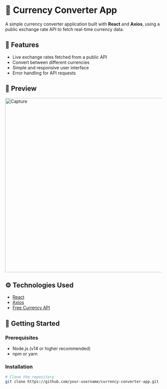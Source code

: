 # 💱 Currency Converter App

A simple currency converter application built with **React** and **Axios**, using a public exchange rate API to fetch real-time currency data.

## 🧩 Features

- Live exchange rates fetched from a public API
- Convert between different currencies
- Simple and responsive user interface
- Error handling for API requests

## 📸 Preview

<img width="905" height="559" alt="Capture" src="https://github.com/user-attachments/assets/a61e4450-9197-475d-bad2-d3ca4a8f8dca" />

<!-- Replace with actual screenshot if available -->

## ⚙️ Technologies Used

- [React](https://reactjs.org/)
- [Axios](https://axios-http.com/)
- [Free Currency API](https://freecurrencyapi.com/) <!-- Specify the exact API like exchangerate-api.com, frankfurter.app, etc. -->

## 🚀 Getting Started

### Prerequisites

- Node.js (v14 or higher recommended)
- npm or yarn

### Installation

```bash
# Clone the repository
git clone https://github.com/your-username/currency-converter-app.git

